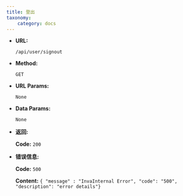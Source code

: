 ```yaml
---
title: 登出
taxonomy:
    category: docs
---
```


* **URL:**

    `/api/user/signout`

* **Method:**

    `GET`

* **URL Params:**

    `None`

* **Data Params:**

	`None`

* **返回:**

	**Code:** `200`

* **错误信息:**

	**Code:** `500`
  	
  	**Content:** `{ "message" : "InvaInternal Error", "code": "500", "description": "error details"}`